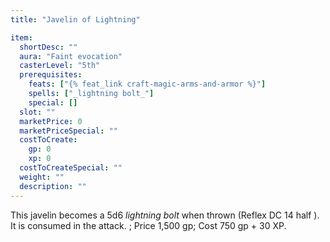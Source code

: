 ```yaml
---
title: "Javelin of Lightning"

item:
  shortDesc: ""
  aura: "Faint evocation"
  casterLevel: "5th"
  prerequisites:
    feats: ["{% feat_link craft-magic-arms-and-armor %}"]
    spells: ["_lightning bolt_"]
    special: []
  slot: ""
  marketPrice: 0
  marketPriceSpecial: ""
  costToCreate:
    gp: 0
    xp: 0
  costToCreateSpecial: ""
  weight: ""
  description: ""
---
```

This javelin becomes a 5d6 _lightning bolt_ when thrown (Reflex DC 14 half ). It is consumed in the attack.
; Price 1,500 gp; Cost 750 gp + 30 XP.

